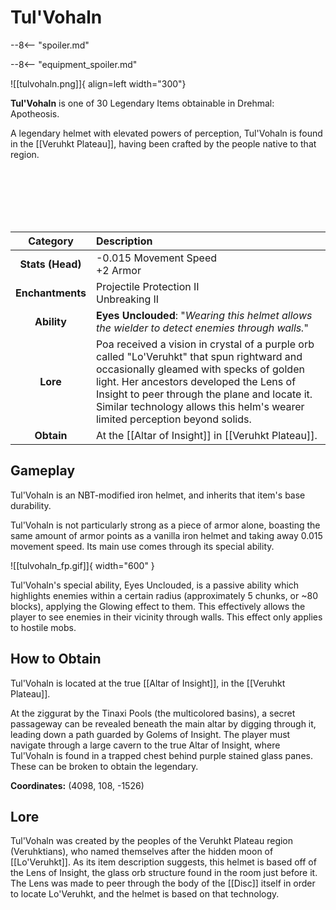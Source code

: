 # Tul'Vohaln

--8<-- "spoiler.md"

--8<-- "equipment_spoiler.md"

![[tulvohaln.png]]{ align=left width="300"}

**Tul'Vohaln** is one of 30 Legendary Items obtainable in Drehmal: Apotheosis.

A legendary helmet with elevated powers of perception, Tul'Vohaln is found in the [[Veruhkt Plateau]], having been crafted by the people native to that region.

<br> <br> <br> <br> <br>

| Category | Description |
|:--------------------------------:|:-----------------------------------------------------------------------------------------------------------------------------------------------------------------------------|
| **Stats (Head)**              | -0.015 Movement Speed <br> +2 Armor         |
| **Enchantments**              | Projectile Protection II <br> Unbreaking II |
| **Ability**                   | **Eyes Unclouded**: "*Wearing this helmet allows the wielder to detect enemies through walls.*" |
| **Lore**                      | Poa received a vision in crystal of a purple orb called "Lo'Veruhkt" that spun rightward and occasionally gleamed with specks of golden light. Her ancestors developed the Lens of Insight to peer through the plane and locate it. Similar technology allows this helm's wearer limited perception beyond solids. |
| **Obtain**                    | At the [[Altar of Insight]] in [[Veruhkt Plateau]].   |    

## Gameplay
Tul'Vohaln is an NBT-modified iron helmet, and inherits that item's base durability.

Tul'Vohaln is not particularly strong as a piece of armor alone, boasting the same amount of armor points as a vanilla iron helmet and taking away 0.015 movement speed. Its main use comes through its special ability.

![[tulvohaln_fp.gif]]{ width="600" }

Tul'Vohaln's special ability, Eyes Unclouded, is a passive ability which highlights enemies within a certain radius (approximately 5 chunks, or ~80 blocks), applying the Glowing effect to them. This effectively allows the player to see enemies in their vicinity through walls. This effect only applies to hostile mobs.

## How to Obtain
Tul'Vohaln is located at the true [[Altar of Insight]], in the [[Veruhkt Plateau]].

At the ziggurat by the Tinaxi Pools (the multicolored basins), a secret passageway can be revealed beneath the main altar by digging through it, leading down a path guarded by Golems of Insight. The player must navigate through a large cavern to the true Altar of Insight, where Tul'Vohaln is found in a trapped chest behind purple stained glass panes. These can be broken to obtain the legendary.

**Coordinates:** (4098, 108, -1526)

## Lore
Tul'Vohaln was created by the peoples of the Veruhkt Plateau region (Veruhktians), who named themselves after the hidden moon of [[Lo'Veruhkt]]. As its item description suggests, this helmet is based off of the Lens of Insight, the glass orb structure found in the room just before it. The Lens was made to peer through the body of the [[Disc]] itself in order to locate Lo'Veruhkt, and the helmet is based on that technology.